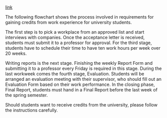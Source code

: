 [link](https://www.english-exam.org/IELTS/academic_writing_samples_task_1/379/)

The following flowchart shows the process involved in requirements for gaining credits from work experience for university students.

The first step is to pick a workplace from an approved list and start interviews with companies. Once the acceptance letter is received, students must submit it to a professor for approval. For the third stage, students have to schedule their time to have ten work hours per week over 20 weeks.

Writing reports is the next stage. Finishing the weekly Report Form and submitting it to a professor every Friday is required in this stage. During the last workweek comes the fourth stage, Evaluation. Students will be arranged an evaluation meeting with their supervisor, who should fill out an Evaluation Form based on their work performance. In the closing phase, Final Report, students must hand in a Final Report before the last week of the spring semester.

Should students want to receive credits from the university, please follow the instructions carefully.